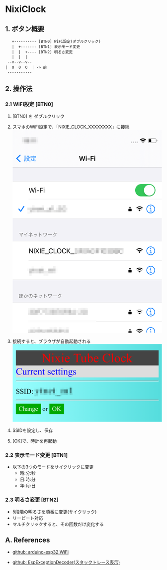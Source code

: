 # NixiClock

## 1. ボタン概要

```
   +---------- [BTN0] WiFi設定(ダブルクリック)
   |  +------- [BTN1] 表示モード変更
   |  |  +---- [BTN2] 明るさ変更
   |  |  |
 --v--v--v--
|  O  O  O  | -> 前
 -----------
```

## 2. 操作法

### 2.1 WiFi設定 [BTN0]

1. [BTN0] を ダブルクリック

2. スマホのWiFi設定で、「NIXIE_CLOCK_XXXXXXXX」に接続
   ![](docs/wifi01.png)

3. 接続すると、ブラウザが自動起動される
   ![](docs/wifi02.png)

4. SSIDを設定し、保存

5. [OK]で、時計を再起動


### 2.2 表示モード変更 [BTN1]

* 以下の3つのモードをサイクリックに変更
  + 時:分:秒
  + 日:時:分
  + 年:月:日


### 2.3 明るさ変更 [BTN2]

* 5段階の明るさを順番に変更(サイクリック)
* リーピート対応
* マルチクリックすると、その回数だけ変化する



## A. References

* [github: arduino-esp32 WiFi](https://github.com/espressif/arduino-esp32/tree/master/libraries/WiFi/src)

* [github: EspExceptionDecoder(スタックトレース表示)](https://github.com/me-no-dev/EspExceptionDecoder/releases/)
